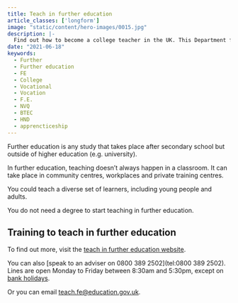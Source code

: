 ```yaml
---
title: Teach in further education
article_classes: ['longform']
image: "static/content/hero-images/0015.jpg"
description: |-
  Find out how to become a college teacher in the UK. This Department for Education page has links to advice and support on teacher training in further education.
date: "2021-06-18"
keywords:
  - Further
  - Further education
  - FE
  - College
  - Vocational
  - Vocation
  - F.E.
  - NVQ
  - BTEC
  - HND
  - apprencticeship
---
```


Further education is any study that takes place after secondary school but outside of higher education (e.g. university).

In further education, teaching doesn’t always happen in a classroom. It can take place in community centres, workplaces and private training centres. 

You could teach a diverse set of learners, including young people and adults.

You do not need a degree to start teaching in further education. 

## Training to teach in further education

To find out more, visit the [teach in further education website](https://www.teach-in-further-education.campaign.gov.uk/).

You can also [speak to an adviser on 0800 389 2502](tel:0800 389 2502). Lines are open Monday to Friday between 8:30am and 5:30pm, except on [bank holidays](https://www.gov.uk/bank-holidays).

Or you can email teach.fe@education.gov.uk.
